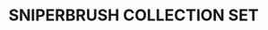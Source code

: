 ---
title: "SNIPERBRUSH COLLECTION SET"
price: "TBA"
desc: "Opis nije dostupan"
img_path: "/assets/img/A.MIG-8570.jpg"
brand: AMMO
available: true
cat: "tools"
subcat: "SNIPERBRUSH"
subsubcat: "SS"
---
